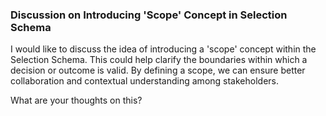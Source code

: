 ### Discussion on Introducing 'Scope' Concept in Selection Schema

I would like to discuss the idea of introducing a 'scope' concept within the Selection Schema. This could help clarify the boundaries within which a decision or outcome is valid. By defining a scope, we can ensure better collaboration and contextual understanding among stakeholders. 

What are your thoughts on this?